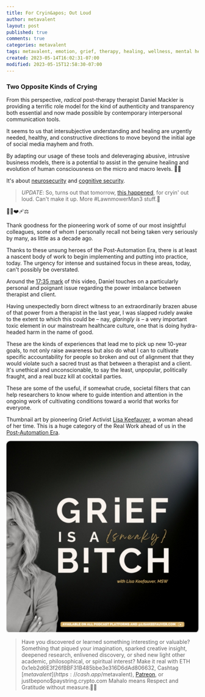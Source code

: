 ```yaml
---
title: For Cryin&apos; Out Loud
author: metavalent
layout: post
published: true
comments: true
categories: metavalent
tags: metavalent, emotion, grief, therapy, healing, wellness, mental health
created: 2023-05-14T16:02:31-07:00
modified: 2023-05-15T12:58:30-07:00
---
```


### Two Opposite Kinds of Crying 

From this perspective, *radical* post-therapy therapist Daniel Mackler is providing a terrific role model for the kind of authenticity and transparency both essential and now made possible by contemporary interpersonal communication tools.

It seems to us that intersubjective understanding and healing are urgently needed, healthy, and constructive directions to move beyond the initial age of social media mayhem and froth.

By adapting our usage of these tools and deleveraging abusive, intrusive business models, there is a potential to assist in the genuine healing and evolution of human consciousness on the micro and macro levels. 🙏🏼

It's about [neurosecurity](https://en.m.wikipedia.org/wiki/Neurosecurity) and [cognitive security](https://www.cogsec.org/what-is-cognitive-security).

> *UPDATE*: So, turns out that tomorrow, [this happened](https://metavalent.com/metavalent,ai,/mental/health,/privacy,/cogsec,/neurosec/2023/05/15/10-18-08-Case-n-Point.html), for cryin' out loud. Can't make it up. More #LawnmowerMan3 stuff.🤣

🤖🧠❤️‍🩹⚖️

Thank goodness for the pioneering work of some of our most insightful colleagues, some of whom I personally recall not being taken very seriously by many, as little as a decade ago.

Thanks to these unsung heroes of the Post-Automation Era, there is at least a nascent body of work to begin implementing and putting into practice, today. The urgency for intense and sustained focus in these areas, today, can't possibly be overstated.

Around the [17:35 mark](https://youtu.be/EgPySDBkkfw?t=17m35s) of this video, Daniel touches on a particularly personal and poignant issue regarding the power imbalance between therapist and client.

Having unexpectedly born direct witness to an extraordinarily brazen abuse of that power from a therapist in the last year, I was slapped rudely awake to the extent to which this could be &ndash; nay, *glaringly is* &ndash; a very important toxic element in our mainstream healthcare culture, one that is doing hydra-headed harm in the name of good.

These are the kinds of experiences that lead me to pick up new 10-year goals, to not only raise awareness but also do what I can to cultivate specific accountability for people so broken and out of alignment that they would violate such a sacred trust as that between a therapist and a client. It's unethical and unconscionable, to say the least, unpopular, politically fraught, and a real buzz kill at cocktail parties. 

These are some of the useful, if somewhat crude, societal filters that can help researchers to know where to guide intention and attention in the ongoing work of cultivating conditions toward a world that works for everyone.

Thumbnail art by pioneering Grief Activist [Lisa Keefauver](https://lisakeefauver.com/), a woman ahead of her time. This is a huge category of the Real Work ahead of us in the [Post-Automation Era](https://postautomationera.com).

<!-- YouTube Player
<iframe id="ytplayer" type="text/html "loading="lazy" width="560" height="320"
  src="https://www.youtube.com/embed/oW8A6GDyIp8?autoplay=1"
  frameborder="0"></iframe>
-->

[![Grief is a Sneaky Bitch](/assets/images/c2eaebbcd26eed95504fe41d365845a4.jpg "Grief is a Sneaky Bitch")](https://lisakeefauver.com/)

<p></p>
<p></p>
<p></p>

> Have you discovered or learned something interesting or valuable? Something that piqued your imagination, sparked creative insight, deepened research, enlivened discovery, or shed new light other academic, philosophical, or spiritual interest? Make it real with ETH 0x1eb2d6E3f26fBBF31B485bbe3e316D6dAd806632, Cashtag [$metavalent](https://cash.app/$metavalent), [Patreon](https://patreon.com/metavalent), or justbepono$paystring.crypto.com Mahalo means Respect and Gratitude without measure.🙏🏼
